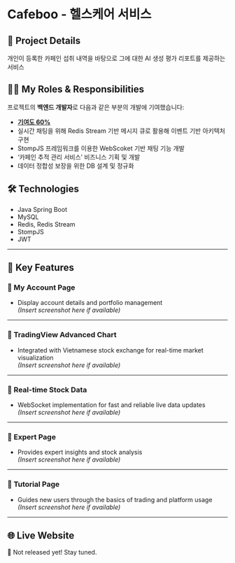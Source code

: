 # Cafeboo - 헬스케어 서비스

## 📌 Project Details
개인이 등록한 카페인 섭취 내역을 바탕으로 그에 대한 AI 생성 평가 리포트를 제공하는 서비스  

## 👨‍💻 My Roles & Responsibilities
프로젝트의 **백엔드 개발자**로 다음과 같은 부분의 개발에 기여했습니다:

- <u> **기여도 60%** </u>
- 실시간 채팅을 위해 Redis Stream 기반 메시지 큐로 활용해 이벤트 기반 아키텍처 구현
- StompJS 프레임워크를 이용한 WebScoket 기반 채팅 기능 개발 
- ‘카페인 추적 관리 서비스’ 비즈니스 기획 및 개발  
- 데이터 정합성 보장을 위한 DB 설계 및 정규화

## 🛠️ Technologies
- Java Spring Boot
- MySQL
- Redis, Redis Stream
- StompJS
- JWT

---

## 🚀 Key Features

### 🔹 My Account Page
- Display account details and portfolio management  
*(Insert screenshot here if available)*  

---

### 🔹 TradingView Advanced Chart
- Integrated with Vietnamese stock exchange for real-time market visualization  
*(Insert screenshot here if available)*  

---

### 🔹 Real-time Stock Data
- WebSocket implementation for fast and reliable live data updates  
*(Insert screenshot here if available)*  

---

### 🔹 Expert Page
- Provides expert insights and stock analysis  
*(Insert screenshot here if available)*  

---

### 🔹 Tutorial Page
- Guides new users through the basics of trading and platform usage  
*(Insert screenshot here if available)*  

---

## 🌐 Live Website
🚧 Not released yet! Stay tuned.
